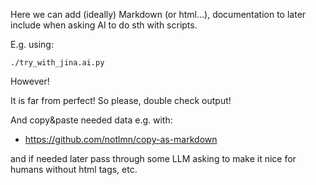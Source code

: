 Here we can add (ideally) Markdown (or html...),
documentation to later include when asking AI to do sth with scripts.

E.g. using:

```
./try_with_jina.ai.py
```

However!

It is far from perfect!
So please, double check output!

And copy&paste needed data e.g. with:

* https://github.com/notlmn/copy-as-markdown

and if needed later pass through some LLM asking to make it nice for humans without html tags, etc.
